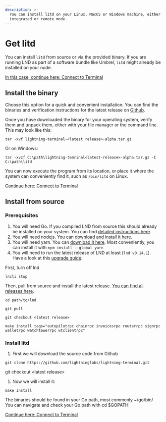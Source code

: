 ```yaml
---
description: >-
  You can install litd on your Linux, MacOS or Windows machine, either in
  integrated or remote mode.
---
```


# Get litd

You can install `litd` from source or via the provided binary. If you are running LND as part of a software bundle like Umbrel, `litd` might already be installed on your node.

[In this case, continue here: Connect to Terminal](run-litd.md)

## Install the binary

Choose this option for a quick and convenient installation. You can find the binaries and verification instructions for the latest release on [Github](https://github.com/lightninglabs/lightning-terminal/releases/).

Once you have downloaded the binary for your operating system, verify them and unpack them, either with your file manager or the command line. This may look like this:

`tar -xvf lightning-terminal-<latest release>-alpha.tar.gz`

Or on Windows:

`tar -xvzf C:\path\lightning-temrinal<latest-release>-alpha.tar.gz -C C:\path\litd`

You can now execute the program from its location, or place it where the system can conveniently find it, such as `/bin/litd` on Linux.

[Continue here: Connect to Terminal](run-litd.md)

## Install from source

### Prerequisites <a href="#docs-internal-guid-7cbeda7b-7fff-ea25-6c45-b336fa1d808e" id="docs-internal-guid-7cbeda7b-7fff-ea25-6c45-b336fa1d808e"></a>

1. You will need Go. If you compiled LND from source this should already be installed on your system. You can find [detailed instructions here](https://golang.org/doc/install).
2. You will need nodejs. You can [download and install it here](https://nodejs.org/en/download/).
3. You will need yarn. You can [download it here](https://classic.yarnpkg.com/en/docs/install). Most conveniently, you can install it with `npm install --global yarn`
4. You will need to run the latest release of LND at least (`lnd v0.14.1`). Have a look at this [upgrade guide](../lnd/run-lnd.md#upgrading-from-source).

First, turn off lnd

`lncli stop`

Then, pull from source and install the latest release. [You can find all releases here](https://github.com/lightninglabs/lightning-terminal/releases/).

`cd path/to/lnd`

`git pull`

`git checkout <latest release>`

`make install tags="autopilotrpc chainrpc invoicesrpc routerrpc signrpc walletrpc watchtowerrpc wtclientrpc"`

### Install litd <a href="#docs-internal-guid-ae172929-7fff-f9d0-7921-e6f8acc92f53" id="docs-internal-guid-ae172929-7fff-f9d0-7921-e6f8acc92f53"></a>

1. First we will download the source code from Github

`git clone https://github.com/lightninglabs/lightning-terminal.git`

git checkout \<latest release>

1. Now we will install it:

`make install`

The binaries should be found in your Go path, most commonly \~/go/bin/ You can navigate and check your Go path with cd $GOPATH

[Continue here: Connect to Terminal](run-litd.md)
